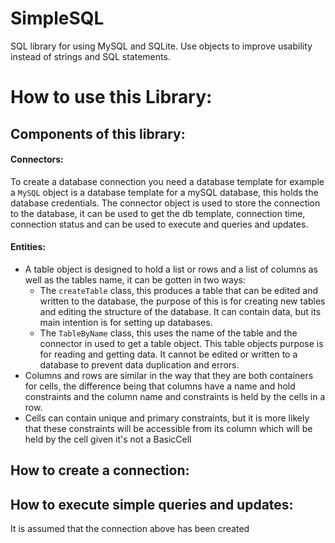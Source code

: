 # SimpleSQL
SQL library for using MySQL and SQLite. Use objects to improve usability instead of strings and SQL statements.
# How to use this Library:
## Components of this library:
#### Connectors:
To create a database connection you need a database template for example a `MySQL` object is a database 
template for a mySQL database, this holds the database credentials. The connector object is used to store the 
connection to the database, it can be used to get the db template, connection time, connection status and can be 
used to execute and queries and updates.<br>
#### Entities:
 - A table object is designed to hold a list or rows and a list of columns as well as the tables name, it can be gotten in 
   two ways: <br>
   - The `createTable` class, this produces a table that can be edited and written to the database, the purpose of this
     is for creating new tables and editing the structure of the database. It can contain data, but its main intention is for 
     setting up databases.<br>
   - The `TableByName` class, this uses the name of the table and the connector in used to get a table object. This table 
     objects purpose is for reading and getting data. It cannot be edited or written to a database to prevent data 
     duplication and errors.
 - Columns and rows are similar in the way that they are both containers for cells, the 
   difference being that columns have a name and hold constraints and the column name and constraints is held by the 
   cells in a row.
 - Cells can contain unique and primary constraints, but it is more likely that these constraints will be accessible from 
   its column which will be held by the cell given it's not a BasicCell


## How to create a connection:

## How to execute simple queries and updates:
It is assumed that the connection above has been created
